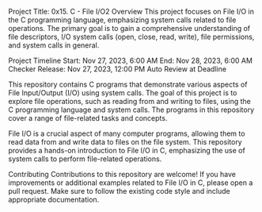 Project Title: 0x15. C - File I/O2
Overview
This project focuses on File I/O in the C programming language, emphasizing system calls related to file operations. The primary goal is to gain a comprehensive understanding of file descriptors, I/O system calls (open, close, read, write), file permissions, and system calls in general.

Project Timeline
Start: Nov 27, 2023, 6:00 AM
End: Nov 28, 2023, 6:00 AM
Checker Release: Nov 27, 2023, 12:00 PM
Auto Review at Deadline

This repository contains C programs that demonstrate various aspects of File Input/Output (I/O) using system calls. The goal of this project is to explore file operations, such as reading from and writing to files, using the C programming language and system calls. The programs in this repository cover a range of file-related tasks and concepts.

File I/O is a crucial aspect of many computer programs, allowing them to read data from and write data to files on the file system. This repository provides a hands-on introduction to File I/O in C, emphasizing the use of system calls to perform file-related operations.

Contributing
Contributions to this repository are welcome! If you have improvements or additional examples related to File I/O in C, please open a pull request. Make sure to follow the existing code style and include appropriate documentation.
